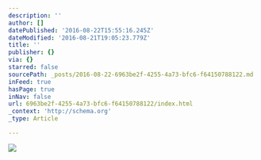 ```yaml
---
description: ''
author: []
datePublished: '2016-08-22T15:55:16.245Z'
dateModified: '2016-08-21T19:05:23.779Z'
title: ''
publisher: {}
via: {}
starred: false
sourcePath: _posts/2016-08-22-6963be2f-4255-4a73-bfc6-f64150788122.md
inFeed: true
hasPage: true
inNav: false
url: 6963be2f-4255-4a73-bfc6-f64150788122/index.html
_context: 'http://schema.org'
_type: Article

---
```

![](https://the-grid-user-content.s3-us-west-2.amazonaws.com/5ae952a9-644c-4155-b83e-8583c0961d0f.jpg)